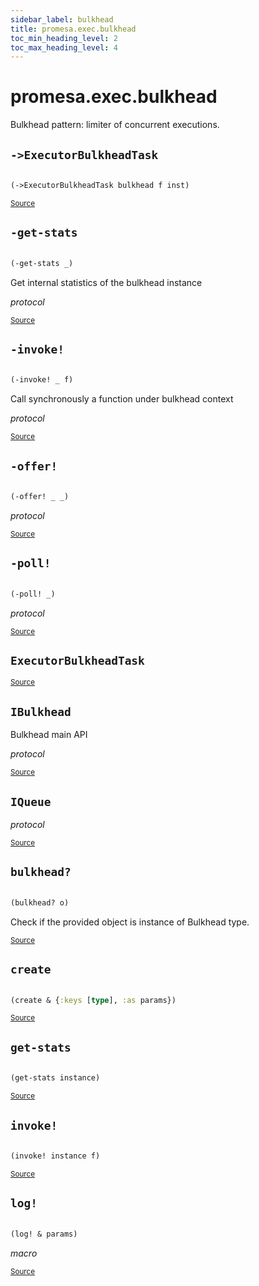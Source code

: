 ```yaml
---
sidebar_label: bulkhead
title: promesa.exec.bulkhead
toc_min_heading_level: 2
toc_max_heading_level: 4
---
```


# <a name="promesa.exec.bulkhead">promesa.exec.bulkhead</a>


Bulkhead pattern: limiter of concurrent executions.




## <a name="promesa.exec.bulkhead/->ExecutorBulkheadTask">`->ExecutorBulkheadTask`</a><a name="promesa.exec.bulkhead/->ExecutorBulkheadTask"></a>
``` clojure

(->ExecutorBulkheadTask bulkhead f inst)
```

<p><sub><a href="https://github.com/funcool/promesa/blob/master/src/promesa/exec/bulkhead.clj#L54-L68">Source</a></sub></p>

## <a name="promesa.exec.bulkhead/-get-stats">`-get-stats`</a><a name="promesa.exec.bulkhead/-get-stats"></a>
``` clojure

(-get-stats _)
```


Get internal statistics of the bulkhead instance

*protocol*

<p><sub><a href="https://github.com/funcool/promesa/blob/master/src/promesa/exec/bulkhead.clj#L42-L42">Source</a></sub></p>

## <a name="promesa.exec.bulkhead/-invoke!">`-invoke!`</a><a name="promesa.exec.bulkhead/-invoke!"></a>
``` clojure

(-invoke! _ f)
```


Call synchronously a function under bulkhead context

*protocol*

<p><sub><a href="https://github.com/funcool/promesa/blob/master/src/promesa/exec/bulkhead.clj#L43-L43">Source</a></sub></p>

## <a name="promesa.exec.bulkhead/-offer!">`-offer!`</a><a name="promesa.exec.bulkhead/-offer!"></a>
``` clojure

(-offer! _ _)
```


*protocol*

<p><sub><a href="https://github.com/funcool/promesa/blob/master/src/promesa/exec/bulkhead.clj#L38-L38">Source</a></sub></p>

## <a name="promesa.exec.bulkhead/-poll!">`-poll!`</a><a name="promesa.exec.bulkhead/-poll!"></a>
``` clojure

(-poll! _)
```


*protocol*

<p><sub><a href="https://github.com/funcool/promesa/blob/master/src/promesa/exec/bulkhead.clj#L37-L37">Source</a></sub></p>

## <a name="promesa.exec.bulkhead/ExecutorBulkheadTask">`ExecutorBulkheadTask`</a><a name="promesa.exec.bulkhead/ExecutorBulkheadTask"></a>

<p><sub><a href="https://github.com/funcool/promesa/blob/master/src/promesa/exec/bulkhead.clj#L54-L68">Source</a></sub></p>

## <a name="promesa.exec.bulkhead/IBulkhead">`IBulkhead`</a><a name="promesa.exec.bulkhead/IBulkhead"></a>


Bulkhead main API

*protocol*

<p><sub><a href="https://github.com/funcool/promesa/blob/master/src/promesa/exec/bulkhead.clj#L40-L43">Source</a></sub></p>

## <a name="promesa.exec.bulkhead/IQueue">`IQueue`</a><a name="promesa.exec.bulkhead/IQueue"></a>


*protocol*

<p><sub><a href="https://github.com/funcool/promesa/blob/master/src/promesa/exec/bulkhead.clj#L36-L38">Source</a></sub></p>

## <a name="promesa.exec.bulkhead/bulkhead?">`bulkhead?`</a><a name="promesa.exec.bulkhead/bulkhead?"></a>
``` clojure

(bulkhead? o)
```


Check if the provided object is instance of Bulkhead type.
<p><sub><a href="https://github.com/funcool/promesa/blob/master/src/promesa/exec/bulkhead.clj#L205-L208">Source</a></sub></p>

## <a name="promesa.exec.bulkhead/create">`create`</a><a name="promesa.exec.bulkhead/create"></a>
``` clojure

(create & {:keys [type], :as params})
```

<p><sub><a href="https://github.com/funcool/promesa/blob/master/src/promesa/exec/bulkhead.clj#L190-L195">Source</a></sub></p>

## <a name="promesa.exec.bulkhead/get-stats">`get-stats`</a><a name="promesa.exec.bulkhead/get-stats"></a>
``` clojure

(get-stats instance)
```

<p><sub><a href="https://github.com/funcool/promesa/blob/master/src/promesa/exec/bulkhead.clj#L197-L199">Source</a></sub></p>

## <a name="promesa.exec.bulkhead/invoke!">`invoke!`</a><a name="promesa.exec.bulkhead/invoke!"></a>
``` clojure

(invoke! instance f)
```

<p><sub><a href="https://github.com/funcool/promesa/blob/master/src/promesa/exec/bulkhead.clj#L201-L203">Source</a></sub></p>

## <a name="promesa.exec.bulkhead/log!">`log!`</a><a name="promesa.exec.bulkhead/log!"></a>
``` clojure

(log! & params)
```


*macro*

<p><sub><a href="https://github.com/funcool/promesa/blob/master/src/promesa/exec/bulkhead.clj#L28-L32">Source</a></sub></p>
